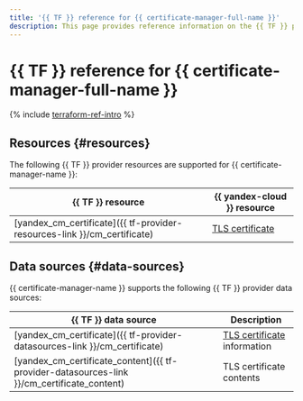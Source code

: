 ```yaml
---
title: '{{ TF }} reference for {{ certificate-manager-full-name }}'
description: This page provides reference information on the {{ TF }} provider resources and data sources supported for {{ certificate-manager-name }}.
---
```


# {{ TF }} reference for {{ certificate-manager-full-name }}

{% include [terraform-ref-intro](../_includes/terraform-ref-intro.md) %}

## Resources {#resources}

The following {{ TF }} provider resources are supported for {{ certificate-manager-name }}:

| **{{ TF }} resource** | **{{ yandex-cloud }} resource** |
| --- | --- |
| [yandex_cm_certificate]({{ tf-provider-resources-link }}/cm_certificate) | [TLS certificate](./concepts/index.md#types) |

## Data sources {#data-sources}

{{ certificate-manager-name }} supports the following {{ TF }} provider data sources:

| **{{ TF }} data source** | **Description** |
| --- | --- |
| [yandex_cm_certificate]({{ tf-provider-datasources-link }}/cm_certificate) | [TLS certificate](./concepts/index.md#types) information |
| [yandex_cm_certificate_content]({{ tf-provider-datasources-link }}/cm_certificate_content) | TLS certificate contents |
